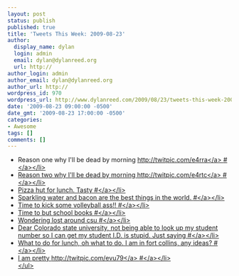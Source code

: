 ```yaml
---
layout: post
status: publish
published: true
title: 'Tweets This Week: 2009-08-23'
author:
  display_name: dylan
  login: admin
  email: dylan@dylanreed.org
  url: http://
author_login: admin
author_email: dylan@dylanreed.org
author_url: http://
wordpress_id: 970
wordpress_url: http://www.dylanreed.com/2009/08/23/tweets-this-week-2009-08-23/
date: '2009-08-23 09:00:00 -0500'
date_gmt: '2009-08-23 17:00:00 -0500'
categories:
- Awesome
tags: []
comments: []
---
```

<ul class="aktt_tweet_digest">
<li>Reason one why I&#39;ll be dead by morning <a href="http:&#47;&#47;twitpic.com&#47;e4rra" rel="nofollow">http:&#47;&#47;twitpic.com&#47;e4rra<&#47;a> <a href="http:&#47;&#47;twitter.com&#47;awesomeguy&#47;statuses&#47;3346372884" class="aktt_tweet_time">#<&#47;a><&#47;li>
<li>Reason two why I&#39;ll be dead by morning <a href="http:&#47;&#47;twitpic.com&#47;e4rtc" rel="nofollow">http:&#47;&#47;twitpic.com&#47;e4rtc<&#47;a> <a href="http:&#47;&#47;twitter.com&#47;awesomeguy&#47;statuses&#47;3346380568" class="aktt_tweet_time">#<&#47;a><&#47;li>
<li>Pizza hut for lunch. Tasty <a href="http:&#47;&#47;twitter.com&#47;awesomeguy&#47;statuses&#47;3347553757" class="aktt_tweet_time">#<&#47;a><&#47;li>
<li>Sparkling water and bacon are the best things in the world. <a href="http:&#47;&#47;twitter.com&#47;awesomeguy&#47;statuses&#47;3352593442" class="aktt_tweet_time">#<&#47;a><&#47;li>
<li>Time to kick some volleyball ass!! <a href="http:&#47;&#47;twitter.com&#47;awesomeguy&#47;statuses&#47;3353636597" class="aktt_tweet_time">#<&#47;a><&#47;li>
<li>Time to but school books <a href="http:&#47;&#47;twitter.com&#47;awesomeguy&#47;statuses&#47;3452014257" class="aktt_tweet_time">#<&#47;a><&#47;li>
<li>Wondering lost around csu <a href="http:&#47;&#47;twitter.com&#47;awesomeguy&#47;statuses&#47;3452259640" class="aktt_tweet_time">#<&#47;a><&#47;li>
<li>Dear Colorado state university, not being able to look up my student number so I can get my student I.D. is stupid. Just saying <a href="http:&#47;&#47;twitter.com&#47;awesomeguy&#47;statuses&#47;3453139350" class="aktt_tweet_time">#<&#47;a><&#47;li>
<li>What to do for lunch, oh what to do. I am in fort collins, any ideas? <a href="http:&#47;&#47;twitter.com&#47;awesomeguy&#47;statuses&#47;3454841355" class="aktt_tweet_time">#<&#47;a><&#47;li>
<li>I am pretty <a href="http:&#47;&#47;twitpic.com&#47;evu79" rel="nofollow">http:&#47;&#47;twitpic.com&#47;evu79<&#47;a> <a href="http:&#47;&#47;twitter.com&#47;awesomeguy&#47;statuses&#47;3477393524" class="aktt_tweet_time">#<&#47;a><&#47;li><br />
<&#47;ul></p>
